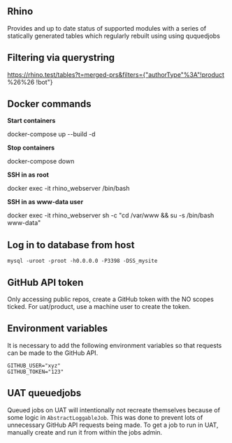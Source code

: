 ## Rhino

Provides and up to date status of supported modules with a series of statically generated tables which regularly rebuilt using using ququedjobs

## Filtering via querystring

https://rhino.test/tables?t=merged-prs&filters={"authorType"%3A"!product %26%26 !bot"}

## Docker commands

**Start containers**

docker-compose up --build -d

**Stop containers**

docker-compose down

**SSH in as root**

docker exec -it rhino_webserver /bin/bash

**SSH in as www-data user**

docker exec -it rhino_webserver sh -c "cd /var/www && su -s /bin/bash www-data"

## Log in to database from host

`mysql -uroot -proot -h0.0.0.0 -P3398 -DSS_mysite`

## GitHub API token

Only accessing public repos, create a GitHub token with the NO scopes ticked. For uat/product, use a machine user to create the token.

## Environment variables

It is necessary to add the following environment variables so that requests can be made to the GitHub API.

```
GITHUB_USER="xyz"
GITHUB_TOKEN="123"
```

## UAT queuedjobs

Queued jobs on UAT will intentionally not recreate themselves because of some logic in `AbstractLoggableJob`. This was done to prevent lots of unnecessary GitHub API requests being made. To get a job to run in UAT, manually create and run it from within the jobs admin.
